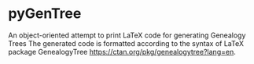 # pyGenTree
An object-oriented attempt to print LaTeX code for generating Genealogy Trees
The generated code is formatted according to the syntax of LaTeX package GenealogyTree https://ctan.org/pkg/genealogytree?lang=en.